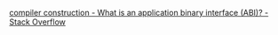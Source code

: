 
[compiler construction - What is an application binary interface (ABI)? - Stack Overflow](https://stackoverflow.com/questions/2171177/what-is-an-application-binary-interface-abi)

